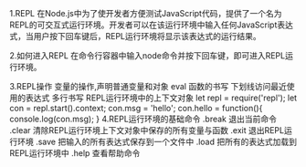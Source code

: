 1.REPL
在Node.js中为了使开发者方便测试JavaScript代码，提供了一个名为REPL的可交互式运行环境。开发者可以在该运行环境中输入任何JavaScript表达式，当用户按下回车键后，REPL运行环境将显示该表达式的运行结果。

2.如何进入REPL
在命令行容器中输入node命令并按下回车键，即可进入REPL运行环境。

3.REPL操作
变量的操作,声明普通变量和对象
eval
函数的书写
下划线访问最近使用的表达式
多行书写
REPL运行环境中的上下文对象
let repl = require('repl');
let con = repl.start().context;
con.msg = 'hello';
con.hello = function(){
console.log(con.msg);
}
4.REPL运行环境的基础命令
.break 退出当前命令
.clear 清除REPL运行环境上下文对象中保存的所有变量与函数
.exit 退出REPL运行环境
.save 把输入的所有表达式保存到一个文件中
.load 把所有的表达式加载到REPL运行环境中
.help 查看帮助命令
